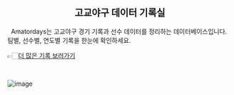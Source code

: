 <h2 style="text-align:center;">고교야구 데이터 기록실</h2>  
&nbsp;
Amatordays는 고교야구 경기 기록과 선수 데이터를 정리하는 데이터베이스입니다. 
팀별, 선수별, 연도별 기록을 한눈에 확인하세요.  
&nbsp;
&nbsp;

👉🏻[더 많은 기록 보러가기](https://amatordays.streamlit.app/)

&nbsp;
&nbsp;


![image](https://github.com/user-attachments/assets/09d60d67-2889-4f2a-99e9-5648d772ce18)

